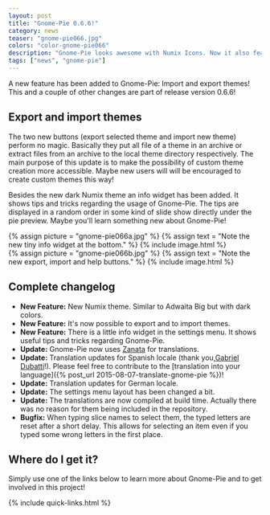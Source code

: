 ```yaml
---
layout: post
title: "Gnome-Pie 0.6.6!"
category: news
teaser: "gnome-pie066.jpg"
colors: "color-gnome-pie066"
description: "Gnome-Pie looks awesome with Numix Icons. Now it also features a theme which goes well with the Numix color scheme."
tags: ["news", "gnome-pie"]
---
```


A new feature has been added to Gnome-Pie: Import and export themes! This and a couple of other changes are part of release version 0.6.6!

<!--more-->

## Export and import themes

The two new buttons (export selected theme and import new theme) perform no magic. Basically they put all file of a theme in an archive or extract files from an archive to the local theme directory respectively. The main purpose of this update is to make the possibility of custom theme creation more accessible. Maybe new users will will be encouraged to create custom themes this way!

Besides the new dark Numix theme an info widget has been added. It shows tips and tricks regarding the usage of Gnome-Pie. The tips are displayed in a random order in some kind of slide show directly under the pie preview. Maybe you'll learn something new about Gnome-Pie!

<div class="row">
    <div class="col s6">
        {% assign picture = "gnome-pie066a.jpg" %}
        {% assign text = "Note the new tiny info widget at the bottom." %}
        {% include image.html %}
    </div>
    <div class="col s6">
        {% assign picture = "gnome-pie066b.jpg" %}
        {% assign text = "Note the new export, import and help buttons." %}
        {% include image.html %}
    </div>
</div>


## Complete changelog

* **New Feature:** New Numix theme. Similar to Adwaita Big but with dark colors.
* **New Feature:** It's now possible to export and to import themes.
* **New Feature:** There is a little info widget in the settings menu. It shows useful tips and tricks regarding Gnome-Pie.
* **Update:** Gnome-Pie now uses [Zanata](https://translate.zanata.org/zanata/iteration/view/gnome-pie/develop) for translations.
* **Update:** Translation updates for Spanish locale (thank you,[Gabriel Dubatti](https://github.com/gabdub)!). Please feel free to contribute to the [translation into your language]({% post_url 2015-08-07-translate-gnome-pie %})!
* **Update:** Translation updates for German locale.
* **Update:** The settings menu layout has been changed a bit.
* **Update:** The translations are now compiled at build time. Actually there was no reason for them being included in the repository.
* **Bugfix:** When typing slice names to select them, the typed letters are reset after a short delay. This allows for selecting an item even if you typed some wrong letters in the first place.


## Where do I get it?

Simply use one of the links below to learn more about Gnome-Pie and to get involved in this project!

{% include quick-links.html %}
